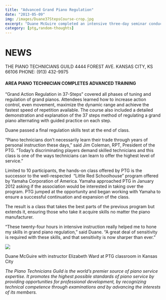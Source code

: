 ```yaml
---
title: "Advanced Grand Piano Regulation"
date: "2013-05-09"
img: /images/Duane37StepsCourse-crop.jpg
excerpt: "Duane McGuire completed an intensive three-day seminar conducted by the Piano Technicians Guild in 2013."
category: [ptg,random-thoughts]
---
```


# NEWS

THE PIANO TECHNICIANS GUILD 4444 FOREST AVE. KANSAS CITY, KS 66106 PHONE: (913) 432-9975

#### AREA PIANO TECHNICIAN COMPLETES ADVANCED TRAINING



“Grand Action Regulation in 37-Steps” covered all phases of tuning and regulation of grand pianos. Attendees learned how to increase action control, even movement, maximize the dynamic range and achieve the fastest speed of repetition available. The course also included a detailed demonstration and explanation of the 37 steps method of regulating a grand piano alternating with guided practice on each step.

Duane passed a final regulation skills test at the end of class.

“Piano technicians don’t necessarily learn their trade through years of personal instruction these days,” said Jim Coleman, RPT, President of the PTG. “Today’s discriminating players demand skilled technicians and this class is one of the ways technicians can learn to offer the highest level of service.”

Limited to 10 participants, the hands-on class offered by PTG is the successor to the well-respected  “Little Red Schoolhouse” program offered by Yamaha Corporation of America. Yamaha approached PTG in January 2012 asking if the association would be interested in taking over the program. PTG jumped at the opportunity and began working with Yamaha to ensure a successful continuation and expansion of the class.

The result is a class that takes the best parts of the previous program but extends it, ensuring those who take it acquire skills no matter the piano manufacturer.

“These twenty-four hours in intensive instruction really helped me to hone my skills in grand piano regulation,” said Duane. “A great deal of sensitivity is required with these skills, and that sensitivity is now sharper than ever.”

![](/images/medium/Duane37StepsCourse.jpg)

Duane McGuire with instructor Elizabeth Ward at PTG classroom in Kansas City

_The Piano Technicians Guild is the world’s premier source of piano service expertise. It promotes the highest possible standards of piano service by providing opportunities for professional development, by recognizing technical competence through examinations and by advancing the interests of its members._
